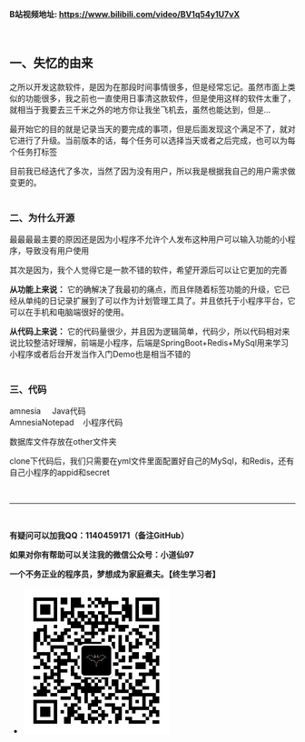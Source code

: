 **B站视频地址: https://www.bilibili.com/video/BV1q54y1U7vX**

<br/>

## 一、失忆的由来

之所以开发这款软件，是因为在那段时间事情很多，但是经常忘记。虽然市面上类似的功能很多，我之前也一直使用日事清这款软件，但是使用这样的软件太重了，就相当于我要去三千米之外的地方你让我坐飞机去，虽然也能达到，但是...  <br/>

最开始它的目的就是记录当天的要完成的事项，但是后面发现这个满足不了，就对它进行了升级。当前版本的话，每个任务可以选择当天或者之后完成，也可以为每个任务打标签 <br/>

目前我已经迭代了多次，当然了因为没有用户，所以我是根据我自己的用户需求做变更的。<br/><br/>


### 二、为什么开源

最最最最主要的原因还是因为小程序不允许个人发布这种用户可以输入功能的小程序，导致没有用户使用<br/>

其次是因为，我个人觉得它是一款不错的软件，希望开源后可以让它更加的完善 <br/>

**从功能上来说：**
它的确解决了我最初的痛点，而且伴随着标签功能的升级，它已经从单纯的日记录扩展到了可以作为计划管理工具了。并且依托于小程序平台，它可以在手机和电脑端很好的使用。<br/>

**从代码上来说：**
它的代码量很少，并且因为逻辑简单，代码少，所以代码相对来说比较整洁好理解，前端是小程序，后端是SpringBoot+Redis+MySql用来学习小程序或者后台开发当作入门Demo也是相当不错的<br/><br/>

### 三、代码

amnesia &nbsp;&nbsp;&nbsp;&nbsp;Java代码 <br/>
AmnesiaNotepad&nbsp;&nbsp;&nbsp;&nbsp;小程序代码 <br/>

数据库文件存放在other文件夹

clone下代码后，我们只需要在yml文件里面配置好自己的MySql，和Redis，还有自己小程序的appid和secret <br/>



<br/><hr/><br/>

**有疑问可以加我QQ：1140459171（备注GitHub）**<br/>

**如果对你有帮助可以关注我的微信公众号：小道仙97**

**一个不务正业的程序员，梦想成为家庭煮夫。【终生学习者】**

- ![avatar](./other/preview.png)